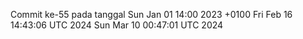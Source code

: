 Commit ke-55 pada tanggal Sun Jan 01 14:00 2023 +0100
Fri Feb 16 14:43:06 UTC 2024
Sun Mar 10 00:47:01 UTC 2024
